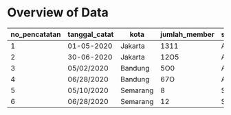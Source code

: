 # Overview of Data

| no_pencatatan | tanggal_catat | kota     | jumlah_member | staf_pencatat |
| ------------- | ------------- | -------- | ------------- | ------------- |
|             1 | 01-05-2020    | Jakarta  | 1311          | Andra         |
|             2 | 30-06-2020    | Jakarta  | 12O5          | Andra         |
|             3 | 05/02/2020    | Bandung  | 5O0           | Antara        |
|             4 | 06/28/2020    | Bandung  | 67O           | Antara        |
|             5 | 05/10/2020    | Semarang | 8             | Senja         |
|             6 | 06/28/2020    | Semarang | 12            | Sendja        |

